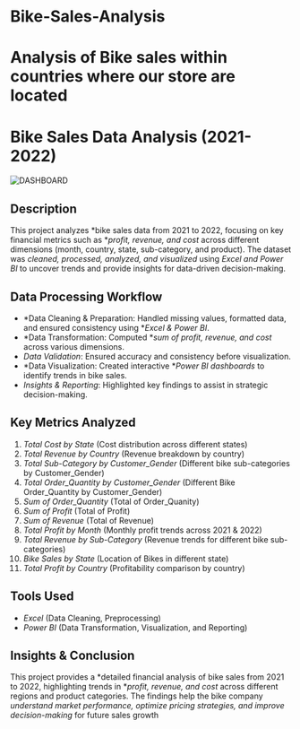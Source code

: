 # Bike-Sales-Analysis
# Analysis of Bike sales within countries where our store are located
 # Bike Sales Data Analysis (2021-2022)  
![DASHBOARD](https://github.com/user-attachments/assets/9563b097-22ce-4f16-bdfa-cea762049c54)

## Description  
This project analyzes *bike sales data from 2021 to 2022, focusing on key financial metrics such as **profit, revenue, and cost* across different dimensions (month, country, state, sub-category, and product). The dataset was *cleaned, processed, analyzed, and visualized* using *Excel and Power BI* to uncover trends and provide insights for data-driven decision-making.  

## Data Processing Workflow  
- *Data Cleaning & Preparation: Handled missing values, formatted data, and ensured consistency using **Excel & Power BI*.  
- *Data Transformation: Computed **sum of profit, revenue, and cost* across various dimensions.  
- *Data Validation*: Ensured accuracy and consistency before visualization.  
- *Data Visualization: Created interactive **Power BI dashboards* to identify trends in bike sales.  
- *Insights & Reporting*: Highlighted key findings to assist in strategic decision-making.  

## Key Metrics Analyzed  
1. *Total Cost by State* (Cost distribution across different states) 
2. *Total Revenue by Country* (Revenue breakdown by country)
3. *Total Sub-Category by Customer_Gender* (Different bike sub-categories by Customer_Gender)
4. *Total Order_Quantity by Customer_Gender* (Different Bike Order_Quantity by Customer_Gender)
5. *Sum of Order_Quantity* (Total of Order_Quanity)
6. *Sum of Profit* (Total of Profit)
7. *Sum of Revenue* (Total of Revenue)
8. *Total Profit by Month* (Monthly profit trends across 2021 & 2022)
9. *Total Revenue by Sub-Category* (Revenue trends for different bike sub-categories)
10. *Bike Sales by State* (Location of Bikes in different state)
11. *Total Profit by Country* (Profitability comparison by country)  

## Tools Used  
- *Excel* (Data Cleaning, Preprocessing)  
- *Power BI* (Data Transformation, Visualization, and Reporting)  

## Insights & Conclusion  
This project provides a *detailed financial analysis of bike sales from 2021 to 2022, highlighting trends in **profit, revenue, and cost* across different regions and product categories. The findings help the bike company *understand market performance, optimize pricing strategies, and improve decision-making* for future sales growth
